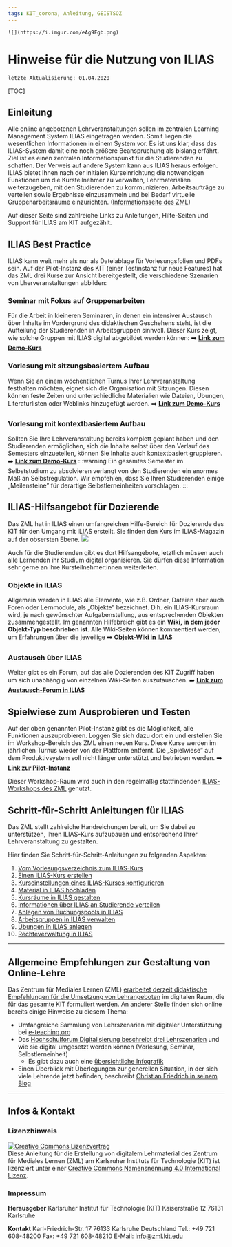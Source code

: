 ```yaml
---
tags: KIT_corona, Anleitung, GEISTSOZ
---
```

`![](https://i.imgur.com/eAg9Fgb.png)`

# Hinweise für die Nutzung von ILIAS
```
letzte Aktualisierung: 01.04.2020
```
[TOC]

## Einleitung
Alle online angebotenen Lehrveranstaltungen sollen im zentralen Learning Management System ILIAS eingetragen werden. Somit liegen die wesentlichen Informationen in einem System vor. Es ist uns klar, dass das ILIAS-System damit eine noch größere Beanspruchung als bislang erfährt. Ziel ist es einen zentralen Informationspunkt für die Studierenden zu schaffen. Der Verweis auf andere System kann aus ILIAS heraus erfolgen.
ILIAS bietet Ihnen nach der initialen Kurseinrichtung die notwendigen Funktionen um die Kursteilnehmer zu verwalten, Lehrmaterialien weiterzugeben, mit den Studierenden zu kommunizieren, Arbeitsaufträge zu verteilen sowie Ergebnisse einzusammeln und bei Bedarf virtuelle Gruppenarbeitsräume einzurichten. ([Informationsseite des ZML](http://www.zml.kit.edu/corona-ilias-nutzung.php))

Auf dieser Seite sind zahlreiche Links zu Anleitungen, Hilfe-Seiten und Support für ILIAS am KIT aufgezählt. 

## ILIAS Best Practice
ILIAS kann weit mehr als nur als Dateiablage für Vorlesungsfolien und PDFs sein. Auf der Pilot-Instanz des KIT (einer Testinstanz für neue Features) hat das ZML drei Kurse zur Ansicht bereitgestellt, die verschiedene Szenarien von Lherveranstaltungen abbilden:


### Seminar mit Fokus auf Gruppenarbeiten
Für die Arbeit in kleineren Seminaren, in denen ein intensiver Austausch über Inhalte im Vordergrund des didaktischen Geschehens steht, ist die Aufteilung der Studierenden in Arbeitsgruppen sinnvoll. Dieser Kurs zeigt, wie solche Gruppen mit ILIAS digital abgebildet werden können:
➡️ **[Link zum Demo-Kurs](https://scc-ilias-plugins.scc.kit.edu/goto.php?target=crs_4884&client_id=pilot)**

### Vorlesung mit sitzungsbasiertem Aufbau
Wenn Sie an einem wöchentlichen Turnus Ihrer Lehrveranstaltung festhalten möchten, eignet sich die Organisation mit Sitzungen. Diesen können feste Zeiten und unterschiedliche Materialien wie Dateien, Übungen, Literaturlisten oder Weblinks hinzugefügt werden.
➡️ **[Link zum Demo-Kurs](https://scc-ilias-plugins.scc.kit.edu/goto.php?target=crs_3183&client_id=pilot)**

### Vorlesung mit kontextbasiertem Aufbau
Sollten Sie Ihre Lehrveranstaltung bereits komplett geplant haben und den Studierenden ermöglichen, sich die Inhalte selbst über den Verlauf des Semesters einzueteilen, können Sie Inhalte auch kontextbasiert gruppieren.
➡️ **[Link zum Demo-Kurs](https://scc-ilias-plugins.scc.kit.edu/goto.php?target=crs_4254&client_id=pilot)**
:::warning
Ein gesamtes Semester im Selbststudium zu absolvieren verlangt von den Studierenden ein enormes Maß an Selbstregulation. Wir empfehlen, dass Sie Ihren Studierenden einige „Meilensteine” für derartige Selbstlerneinheiten vorschlagen.
:::

## ILIAS-Hilfsangebot für Dozierende
Das ZML hat in ILIAS einen umfangreichen Hilfe-Bereich für Dozierende des KIT für den Umgang mit ILIAS erstellt. Sie finden den Kurs im ILIAS-Magazin auf der obsersten Ebene.
![](https://i.imgur.com/ec8kFTr.png)

Auch für die Studierenden gibt es dort Hilfsangebote, letztlich müssen auch alle Lernenden ihr Studium digital organisieren. Sie dürfen diese Information sehr gerne an Ihre Kursteilnehmer:innen weiterleiten.

### Objekte in ILIAS
Allgemein werden in ILIAS alle Elemente, wie z.B. Ordner, Dateien aber auch Foren oder Lernmodule, als „Objekte” bezeichnet. D.h. ein ILIAS-Kursraum wird, je nach gewünschter Aufgabenstellung, aus entsprechenden Objekten zusammengestellt.
Im genannten Hilfebreich gibt es ein **Wiki, in dem jeder Objekt-Typ beschrieben ist**. Alle Wiki-Seiten können kommentiert werden, um Erfahrungen über die jeweilige
➡️ **[Objekt-Wiki in ILIAS](https://ilias.studium.kit.edu/goto.php?target=wiki_1026904_Übersicht)**

### Austausch über ILIAS 
Weiter gibt es ein Forum, auf das alle Dozierenden des KIT Zugriff haben um sich unabhängig von einzelnen Wiki-Seiten auszutauschen.
➡️ **[Link zum Austausch-Forum in ILIAS](https://ilias.studium.kit.edu/ilias.php?ref_id=1099877&cmd=showThreads&cmdClass=ilrepositorygui&cmdNode=uf&baseClass=ilrepositorygui)**

## Spielwiese zum Ausprobieren und Testen
Auf der oben genannten Pilot-Instanz gibt es die Möglichkeit, alle Funktionen auszuprobieren. Loggen Sie sich dazu dort ein und erstellen Sie im Workshop-Bereich des ZML einen neuen Kurs. Diese Kurse werden im jährlichen Turnus wieder von der Plattform entfernt. Die „Spielwiese” auf dem Produktivsystem soll nicht länger unterstützt und betrieben werden.
➡️ **[Link zur Pilot-Instanz](https://scc-ilias-plugins.scc.kit.edu/goto.php?target=cat_5468&client_id=pilot)**

Dieser Workshop-Raum wird auch in den regelmäßig stattfindenden [ILIAS-Workshops des ZML](http://www.zml.kit.edu/workshops.php) genutzt.


## Schritt-für-Schritt Anleitungen für ILIAS
Das ZML stellt zahlreiche Handreichungen bereit, um Sie dabei zu unterstützen, Ihren ILIAS-Kurs aufzubauen und entsprechend Ihrer Lehrveranstaltung zu gestalten.

Hier finden Sie Schritt-für-Schritt-Anleitungen zu folgenden Aspekten:

1. [Vom Vorlesungsverzeichnis zum ILIAS-Kurs](https://s.kit.edu/ilias-veranstaltungsmanagement)
2. [Einen ILIAS-Kurs erstellen](https://s.kit.edu/ilias-kurserstellung)
3. [Kurseinstellungen eines ILIAS-Kurses konfigurieren](https://s.kit.edu/ilias-kurseinstellungen)
4. [Material in ILIAS hochladen](https://s.kit.edu/ilias-materialien-hochladen)
5. [Kursräume in ILIAS gestalten](https://s.kit.edu/ilias-kursraumgestaltung)
6. [Informationen über ILIAS an Studierende verteilen](https://s.kit.edu/ilias-informationsdistribution)
7. [Anlegen von Buchungspools in ILIAS](https://s.kit.edu/ilias-buchungspools)
8. [Arbeitsgruppen in ILIAS verwalten](https://s.kit.edu/ilias-gruppen-verwalten)
9. [Übungen in ILIAS anlegen](https://s.kit.edu/ilias-uebungen)
10. [Rechteverwaltung in ILIAS](https://s.kit.edu/ilias-rechteverwaltung)

---

## Allgemeine Empfehlungen zur Gestaltung von Online-Lehre
Das Zentrum für Mediales Lernen (ZML) [erarbeitet derzeit didaktische Empfehlungen für die Umsetzung von Lehrangeboten](http://www.zml.kit.edu/corona-online-lehre.php) im digitalen Raum, die für das gesamte KIT formuliert werden. An anderer Stelle finden sich online bereits einige Hinweise zu diesem Thema:

* Umfangreiche Sammlung von Lehrszenarien mit digitaler Unterstützung bei [e-teaching.org](https://www.e-teaching.org/lehrszenarien)
* Das [Hochschulforum Digitalisierung beschreibt drei Lehrszenarien](https://hochschulforumdigitalisierung.de/de/blog/3-lehrszenarien) und wie sie digital umgesetzt werden können (Vorlesung, Seminar, Selbstlerneinheit)
    * Es gibt dazu auch eine [übersichtliche Infografik](https://hochschulforumdigitalisierung.de/sites/default/files/downloads/Virtuelle%20Lehrszenarien.pdf)
* Einen Überblick mit Überlegungen zur generellen Situation, in der sich viele Lehrende jetzt befinden, beschreibt [Christian Friedrich in seinem Blog](https://blog.christianfriedrich.org/deutsch/den-einstieg-in-online-lehre-finden-geduld-improvisation-netzwerke-suchen/)


---
## Infos & Kontakt

### Lizenzhinweis
<a rel="license" href="http://creativecommons.org/licenses/by/4.0/"><img alt="Creative Commons Lizenzvertrag" style="border-width:0" src="https://i.creativecommons.org/l/by/4.0/88x31.png" /></a><br /><span xmlns:dct="http://purl.org/dc/terms/" property="dct:title">Diese Anleitung für die Erstellung von digitalem Lehrmaterial</span> des <span xmlns:cc="http://creativecommons.org/ns#" property="cc:attributionName">Zentrum für Mediales Lernen (ZML) am Karlsruher Instituts für Technologie (KIT)</span> ist lizenziert unter einer <a rel="license" href="http://creativecommons.org/licenses/by/4.0/">Creative Commons Namensnennung 4.0 International Lizenz</a>.

### Impressum

**Herausgeber**
Karlsruher Institut für Technologie (KIT)
Kaiserstraße 12
76131 Karlsruhe

**Kontakt**
Karl-Friedrich-Str. 17
76133 Karlsruhe
Deutschland
Tel.: +49 721 608-48200
Fax: +49 721 608-48210
E-Mail: info@zml.kit.edu
